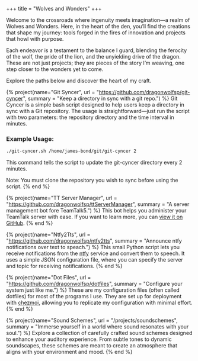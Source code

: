 +++
title = "Wolves and Wonders"
+++

Welcome to the crossroads where ingenuity meets imagination—a realm of Wolves and Wonders. Here, in the heart of the den, you’ll find the creations that shape my journey: tools forged in the fires of innovation and projects that howl with purpose.  

Each endeavor is a testament to the balance I guard, blending the ferocity of the wolf, the pride of the lion, and the unyielding drive of the dragon. These are not just projects; they are pieces of the story I’m weaving, one step closer to the wonders yet to come.  

Explore the paths below and discover the heart of my craft.


{% project(name="Git Syncer", url = "https://github.com/dragonwolfsp/git-cyncer", summary = "Keep a directory in sync with a git repo.") %}
Git Cyncer is a simple bash script designed to help users keep a directory in sync with a Git repository. The usage is straightforward—just run the script with two parameters: the repository directory and the time interval in minutes.

### Example Usage:

```bash
./git-cyncer.sh /home/james-bond/git/git-cyncer 2
```

This command tells the script to update the git-cyncer directory every 2 minutes.

Note: You must clone the repository you wish to sync before using the script.
{% end %}

{% project(name="TT Server Manager", url = "https://github.com/dragonwolfsp/ttServerManager", summary = "A server management bot fore TeamTalk5.") %}
This bot helps you administer your TeamTalk server with ease. If you want to learn more, you can [view it on GitHub](https://github.com/dragonwolfsp/ttServerManager).
{% end %}

{% project(name="Ntfy2Tts", url = "https://github.com/dragonwolfsp/ntfy2tts", summary = "Announce ntfy notifications over text to speach.") %}
This small Python script lets you receive notifications from the [ntfy](https://ntfy.sh) service and convert them to speech. It uses a simple JSON configuration file, where you can specify the server and topic for receiving notifications.
{% end %}

{% project(name="Dot Files", url = "https://github.com/dragonwolfsp/dotfiles", summary = "Configure your system just like me.") %}
These are my configuration files (often called dotfiles) for most of the programs I use. They are set up for deployment with [chezmoi](https://chezmoi.io/), allowing you to replicate my configuration with minimal effort.
{% end %}


{% project(name="Sound Schemes", url = "/projects/soundschemes", summary = "Immerse yourself in a world where sound resonates with your soul.") %}
Explore a collection of carefully crafted sound schemes designed to enhance your auditory experience. From subtle tones to dynamic soundscapes, these schemes are meant to create an atmosphere that aligns with your environment and mood.
{% end %}